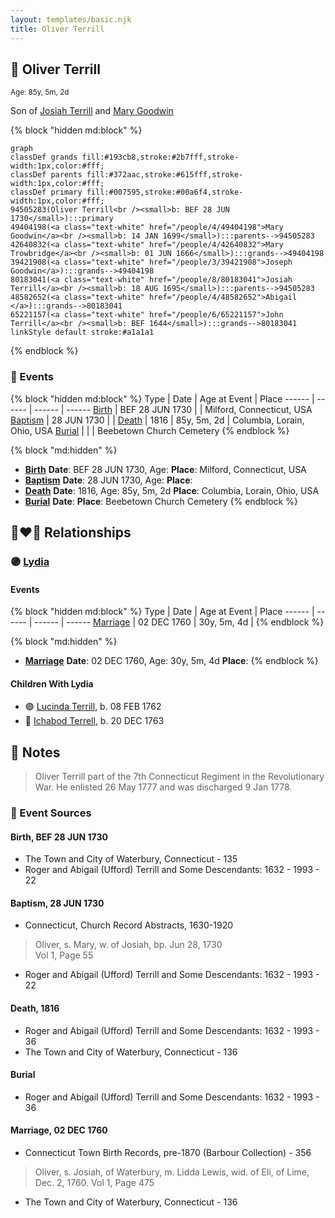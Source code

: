 ```yaml
---
layout: templates/basic.njk
title: Oliver Terrill
---
```

## 🔵 Oliver Terrill
<small>Age: 85y, 5m, 2d</small>

Son of [Josiah Terrill](/people/8/80183041) and [Mary Goodwin](/people/4/49404198)

{% block "hidden md:block" %}
```mermaid
graph
classDef grands fill:#193cb8,stroke:#2b7fff,stroke-width:1px,color:#fff;
classDef parents fill:#372aac,stroke:#615fff,stroke-width:1px,color:#fff;
classDef primary fill:#007595,stroke:#00a6f4,stroke-width:1px,color:#fff;
94505283(Oliver Terrill<br /><small>b: BEF 28 JUN 1730</small>):::primary
49404198(<a class="text-white" href="/people/4/49404198">Mary Goodwin</a><br /><small>b: 14 JAN 1699</small>):::parents-->94505283
42640832(<a class="text-white" href="/people/4/42640832">Mary Trowbridge</a><br /><small>b: 01 JUN 1666</small>):::grands-->49404198
39421908(<a class="text-white" href="/people/3/39421908">Joseph Goodwin</a>):::grands-->49404198
80183041(<a class="text-white" href="/people/8/80183041">Josiah Terrill</a><br /><small>b: 18 AUG 1695</small>):::parents-->94505283
48582652(<a class="text-white" href="/people/4/48582652">Abigail </a>):::grands-->80183041
65221157(<a class="text-white" href="/people/6/65221157">John Terrill</a><br /><small>b: BEF 1644</small>):::grands-->80183041
linkStyle default stroke:#a1a1a1
```
{% endblock %}

### 📆 Events

{% block "hidden md:block" %}
Type | Date | Age at Event | Place
------ | ------ | ------ | ------
[Birth](#event-event-2) | BEF 28 JUN 1730 |  | Milford, Connecticut, USA
[Baptism](#event-event-0) | 28 JUN 1730 |  |
[Death](#event-event-4) | 1816 | 85y, 5m, 2d | Columbia, Lorain, Ohio, USA
[Burial](#event-event-5) |  |  | Beebetown Church Cemetery
{% endblock %}

{% block "md:hidden" %}
- **[Birth](#event-event-2)**
**Date**: BEF 28 JUN 1730, Age:
**Place**: Milford, Connecticut, USA
- **[Baptism](#event-event-0)**
**Date**: 28 JUN 1730, Age:
**Place**:
- **[Death](#event-event-4)**
**Date**: 1816, Age: 85y, 5m, 2d
**Place**: Columbia, Lorain, Ohio, USA
- **[Burial](#event-event-5)**
**Date**:
**Place**: Beebetown Church Cemetery
{% endblock %}

## 👩‍❤️‍👨 Relationships

### 🟣 [Lydia ](/people/1/18213296)

#### Events

{% block "hidden md:block" %}
Type | Date | Age at Event | Place
------ | ------ | ------ | ------
[Marriage](#event-family-0-event-0) | 02 DEC 1760 | 30y, 5m, 4d |
{% endblock %}

{% block "md:hidden" %}
- **[Marriage](#event-family-0-event-0)**
**Date**: 02 DEC 1760, Age: 30y, 5m, 4d
**Place**:
{% endblock %}

#### Children With Lydia
* 🟣 [Lucinda Terrill](/people/7/77474035), b. 08 FEB 1762
* 🔵 [Ichabod Terrell](/people/6/66420816), b. 20 DEC 1763
## 📝 Notes
>   
  > Oliver Terrill part of the 7th Connecticut Regiment in the Revolutionary War. He enlisted 26 May 1777 and was discharged 9 Jan 1778.
### 📰 Event Sources

#### <a id="event-event-2"></a> Birth, BEF 28 JUN 1730
* The Town and City of Waterbury, Connecticut  - 135
* Roger and Abigail (Ufford) Terrill and Some Descendants: 1632 - 1993  - 22

#### <a id="event-event-0"></a> Baptism, 28 JUN 1730
* Connecticut, Church Record Abstracts, 1630-1920
>   
  > Oliver, s. Mary, w. of Josiah, bp. Jun 28, 1730  
  > Vol 1, Page 55
* Roger and Abigail (Ufford) Terrill and Some Descendants: 1632 - 1993  - 22

#### <a id="event-event-4"></a> Death, 1816
* Roger and Abigail (Ufford) Terrill and Some Descendants: 1632 - 1993  - 36
* The Town and City of Waterbury, Connecticut  - 136

#### <a id="event-event-5"></a> Burial
* Roger and Abigail (Ufford) Terrill and Some Descendants: 1632 - 1993  - 36
#### <a id="event-family-0-event-0"></a> Marriage, 02 DEC 1760
* Connecticut Town Birth Records, pre-1870 (Barbour Collection)  - 356
>   
  > Oliver, s. Josiah, of Waterbury, m. Lidda Lewis, wid. of Eli, of Lime, Dec. 2, 1760. Vol 1, Page 475
* The Town and City of Waterbury, Connecticut  - 136
